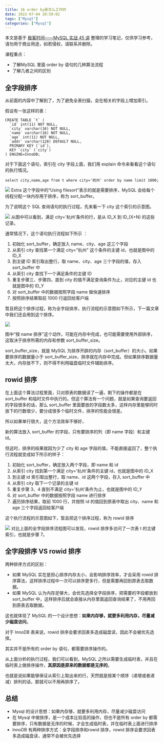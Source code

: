```yaml
---
title: 16 order by是怎么工作的
date: 2022-07-04 20:59:02
tags: ["Mysql"]
categories: ["Mysql"]
---
```


本文是基于 [极客时间——MySQL 实战 45 讲](https://time.geekbang.org/column/intro/100020801) 整理的学习笔记，仅供学习参考，请勿用于商业用途，如若侵权，请联系并删除。

课程重点：
* 了解MySQL 里面 order by 语句的几种算法流程
* 了解几者之间的区别

<!-- more -->

## 全字段排序
从前面的内容中了解到了，为了避免全表扫猫，会在相关的字段上增加索引。

假设有一张这样的表：
```mysql
CREATE TABLE `t` (
  `id` int(11) NOT NULL,
  `city` varchar(16) NOT NULL,
  `name` varchar(16) NOT NULL,
  `age` int(11) NOT NULL,
  `addr` varchar(128) DEFAULT NULL,
  PRIMARY KEY (`id`),
  KEY `city` (`city`)
) ENGINE=InnoDB;
```

对于下面这个语句，索引在 city 字段上面，我们用 explain 命令来看看这个语句的执行情况。

```mysql
select city,name,age from t where city='杭州' order by name limit 1000;
```

![](https://cdn.jsdelivr.net/gh/0xAiKang/CDN/blog/images/20220704205956.png)
Extra 这个字段中的“Using filesort”表示的就是需要排序，MySQL 会给每个线程分配一块内存用于排序，称为 sort_buffer。

为了说明这个 SQL 查询语句的执行过程，先来看一下 city 这个索引的示意图。

![](https://cdn.jsdelivr.net/gh/0xAiKang/CDN/blog/images/20220704210012.png)
从图中可以看到，满足 city='杭州’条件的行，是从 ID_X 到 ID_(X+N) 的这些记录。

通常情况下，这个语句执行流程如下所示 ：
1. 初始化 sort_buffer，确定放入 name、city、age 这三个字段
2. 从索引 city 查找第一个满足 city="杭州" 这个条件的主键 id，也就是图中的 ID_X
3. 到主键 ID 索引取出整行，取 name、city、age 三个字段的值，存入 sort_buffer 中
4. 从索引 city 查找下一个满足条件的主键 ID
5. 重复步骤三、步骤四，直到 city 的值不满足查询条件为止，对应的主键 id 也就是图中的 ID_Y
6. 对 sort_buffer 中的数据按照字段 name 做快速排序
7. 按照排序结果取前 1000 行返回给客户端

暂且把这个排序过程，称为全字段排序，执行流程的示意图如下所示，下一篇文章中我们还会用到这个排序。

![](https://cdn.jsdelivr.net/gh/0xAiKang/CDN/blog/images/20220704210038.png)

图中“按 name 排序”这个动作，可能在内存中完成，也可能需要使用外部排序，这取决于排序所需的内存和参数 sort_buffer_size。

sort_buffer_size，就是 MySQL 为排序开辟的内存（sort_buffer）的大小。如果要排序的数据量小于 sort_buffer_size，排序就在内存中完成。但如果排序数据量太大，内存放不下，则不得不利用磁盘临时文件辅助排序。

## rowid 排序
在上面这个算法过程里面，只对原表的数据读了一遍，剩下的操作都是在 sort_buffer 和临时文件中执行的。但这个算法有一个问题，就是如果查询要返回的字段很多的话，那么 sort_buffer 里面要放的字段数太多，这样内存里能够同时放下的行数很少，要分成很多个临时文件，排序的性能会很差。

所以如果单行很大，这个方法效率不够好，

新的算法放入 sort_buffer 的字段，只有要排序的列（即 name 字段）和主键 id。

但这时，排序的结果就因为少了 city 和 age 字段的值，不能直接返回了，整个执行流程就变成如下所示的样子：
1. 初始化 sort_buffer，确定放入两个字段，即 name 和 id
2. 从索引 city 找到第一个满足 city='杭州’条件的主键 id，也就是图中的 ID_X
3. 到主键 id 索引取出整行，取 name、id 这两个字段，存入 sort_buffer 中
4. 从索引 city 取下一个记录的主键 id
5. 重复步骤 3、4 直到不满足 city='杭州’条件为止，也就是图中的 ID_Y
6. 对 sort_buffer 中的数据按照字段 name 进行排序
7. 遍历排序结果，取前 1000 行，并按照 id 的值回到原表中取出 city、name 和 age 三个字段返回给客户端

这个执行流程的示意图如下，暂且把这个排序过程，称为 rowid 排序

![](https://cdn.jsdelivr.net/gh/0xAiKang/CDN/blog/images/20220704210130.png)
对比上面的全字段排序流程图可以发现，rowid 排序多访问了一次表 t 的主键索引，也就是步骤 7。

## 全字段排序 VS rowid 排序
两种排序方式的区别：
* 如果 MySQL 实在是担心排序内存太小，会影响排序效率，才会采用 rowid 排序算法，这样排序过程中一次可以排序更多行，但是需要再回到原表去取数据。
* 如果 MySQL 认为内存足够大，会优先选择全字段排序，把需要的字段都放到 sort_buffer 中，这样排序后就会直接从内存里面返回查询结果了，不用再回到原表去取数据。

这也就体现了 MySQL 的一个设计思想：**如果内存够，就要多利用内存，尽量减少磁盘访问**。

对于 InnoDB 表来说，rowid 排序会要求回表多造成磁盘读，因此不会被优先选择。

其实并不是所有的 order by 语句，都需要排序操作的。

从上面分析的执行过程，我们可以看到，MySQL 之所以需要生成临时表，并且在临时表上做排序操作，**其原因是原来的数据都是无序的**。

也就是说如果能够保证从索引上取出来的行，天然就是按某个顺序（递增或者递减）排列的话，那就可以不用再排序了。

## 总结
* Mysql 的设计思想：如果内存够，就要多利用内存，尽量减少磁盘访问
* 在 Mysql 中做排序，是一个成本比较高的操作，但也不是所有 order by 都需要排序，只有数据是无序的时候，才会生成临时表，并在临时表上面进行排序
* InnoDB 有两种排序方式：全字段排序和rowid 排序，rowid 排序会要求回表多造成磁盘读，通常不会被优先选择
